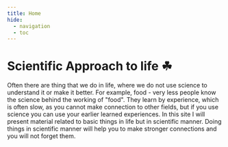 ```yaml
---
title: Home
hide:
  - navigation
  - toc
---
```


# Scientific Approach to life ☘

Often there are thing that we do in life, where we do not use science to understand it or make it better. For example, food - very less people know the science behind the working of "food". They learn by experience, which is often slow, as you cannot make connection to other fields, but if you use science you can use your earlier learned experiences. In this site I will present material related to basic things in life but in scientific manner. Doing things in scientific manner will help you to make stronger connections and you will not forget them.